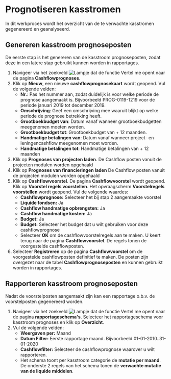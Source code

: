 # Prognotiseren kasstromen

In dit werkproces wordt het overzicht van de te verwachte kasstromen gegenereerd en geanalyseerd.


## Genereren kasstroom prognoseposten

De eerste stap is het genereren van de kasstroom prognoseposten, zodat deze in een latere stap gebruikt kunnen worden in rapportages. 

1. Navigeer via het zoekveld ![Lampje dat de functie Vertel me opent](https://docs.microsoft.com/nl-NL/dynamics365/business-central/media/ui-search/search_small.png "Vertel me wat u wilt doen") naar de pagina **Cashflowprognoses**.
2. Klik op **Nieuw**, een nieuwe **cashflowprognosekaart** wordt geopend. Vul de volgende velden:
	- **Nr.**: Pas het nummer aan, zodat duidelijk is voor welke periode de prognose aangemaakt is. Bijvoorbeeld PROG-0119-1219 voor de periode januari 2019 tot december 2019.
	- **Omschrijving**: Geef een omschrijving mee waaruit blijkt op welke periode de prognose betrekking heeft.
	- **Grootboekbudget van**: Datum vanaf wanneer grootboekbudgetten meegenomen moeten worden.
	- **Grootboekbudget tot**: Grootboekbudget van + 12 maanden.
	- **Handmatige betalingen van**: Datum vanaf wanneer project- en leningencashflow meegenomen moet worden.
	- **Handmatige betalingen tot**: Handmatige betalingen van + 12 maanden
3. Klik op **Prognoses van projecten laden**. De Cashflow posten vanuit de projecten modulen worden opgehaald
4.  Klik op **Prognoses van financieringen laden** De Cashflow posten vanuit de projecten modulen worden opgehaald
5. Klik op **Cashflowvoorstel**. De pagina **Cashflowvoorstel** wordt geopend. Klik op **Voorstel regels voorstellen**. Het opvraagscherm **Voorstelregels voorstellen** wordt geopend. Vul de volgende waardes:
	- **Cashflowprognose:** Selecteer het bij stap 2 aangemaakte voorstel
	- **Liquide fondsen:** Ja
	- **Cashflow handmatige opbrengsten:** Ja
	- **Cashflow handmatige kosten:** Ja
	- **Budget:** Ja
	- **Budget:** Selecteer het budget dat u wilt gebruiken voor deze cashflowprognose
	- Selecteer **OK** om de cashflowvoorstelregels aan te maken. U keert terug naar de pagina **Cashflowvoorstel**. De regels tonen de voorgestelde cashflowposten.
6. Selecteer **Registreren** op de pagina **Cashflowvoorstel** om de voorgestelde cashflowposten definitief te maken. De posten zijn overgezet naar de tabel **Cashflowprognoseposten** en kunnen gebruikt worden in rapportages.

## Rapporteren kasstroom prognoseposten

Nadat de voorstelposten aangemaakt zijn kan een rapportage o.b.v. de voorstelposten gegenereerd worden. 

1. Navigeer via het zoekveld ![Lampje dat de functie Vertel me opent](https://docs.microsoft.com/nl-NL/dynamics365/business-central/media/ui-search/search_small.png "Vertel me wat u wilt doen") naar de pagina **rapportageschema's**. Selecteer het rapportageschema voor kasstroom prognoses en klik op **Overzicht**. 
2. Vul de volgende velden:
	- **Weergaven per:** Maand
	- **Datum Filter:** Eerste rapportage maand. Bijvoorbeeld 01-01-2010..31-01-2020
	- **Cashflowfilter:** Selecteer de cashflowprognose waarover u wilt rapporteren.
	- Het schema toont per kasstroom categorie de **mutatie per maand**. De onderste 2 regels van het schema tonen de **verwachte mutatie van de liquide middelen**.
<!--stackedit_data:
eyJoaXN0b3J5IjpbLTE2NzgzOTk0NywyMTI5MzU3OTgsMzY4MT
c0OTQ5XX0=
-->